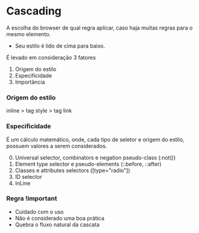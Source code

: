 # Cascading

A escolha do browser de qual regra aplicar, caso haja muitas regras para o mesmo elemento.

  * Seu estilo é lido de cima para baixo.

  É levado em consideração 3 fatores

  1. Origem do estilo
  2. Especificidade
  3. Importância


### Origem do estilo

inline > tag style > tag link

### Especificidade

É um cálculo matemático, onde, cada tipo de seletor e origem do estilo, possuem valores a serem considerados.

0. Universal selector, combinators e negation pseudo-class (:not())
1. Element type selector e pseudo-elements (::before, ::after)
10. Classes e attributes selectors ([type="radio"])
100. ID selector
1000. InLine


### Regra !important

* Cuidado com o uso
* Não é considerado uma boa prática
* Quebra o fluxo natural da cascata
